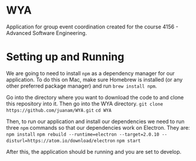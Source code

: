 # WYA
Application for group event coordination created for the course 4156 - Advanced Software Engineering.

# Setting up and Running
We are going to need to install `npm` as a dependency manager for our
application. To do this on Mac, make sure Homebrew is installed (or any other
preferred package manager) and run `brew install npm`.

Go into the directory where you want to download the code to and clone
this repository into it. Then go into the WYA directory.
`git clone https://github.com/juanam/WYA.git`
`cd WYA`

Then, to run our application and install our dependencies we need to run
three `npm` commands so that our dependencies work on Electron. They are:
`npm install`
`npm rebuild --runtime=electron --target=2.0.10 --disturl=https://atom.io/download/electron`
`npm start`

After this, the application should be running and you are set to develop.
